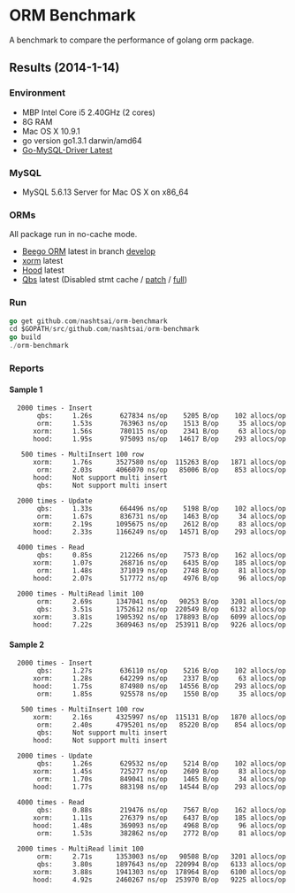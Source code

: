# ORM Benchmark

A benchmark to compare the performance of golang orm package.

## Results (2014-1-14)

### Environment

* MBP Intel Core i5 2.40GHz (2 cores)
* 8G RAM
* Mac OS X 10.9.1
* go version go1.3.1 darwin/amd64
* [Go-MySQL-Driver Latest](https://github.com/go-sql-driver/mysql)

### MySQL

* MySQL 5.6.13 Server for Mac OS X on x86_64

### ORMs

All package run in no-cache mode.

* [Beego ORM](http://beego.me/docs/mvc/model/overview.md) latest in branch [develop](https://github.com/astaxie/beego/tree/develop)
* [xorm](https://github.com/go-xorm/xorm) latest
* [Hood](https://github.com/eaigner/hood) latest
* [Qbs](https://github.com/coocood/qbs) latest (Disabled stmt cache / [patch](https://gist.github.com/slene/8297019) / [full](https://gist.github.com/slene/8297565))

### Run

```go
go get github.com/nashtsai/orm-benchmark
cd $GOPATH/src/github.com/nashtsai/orm-benchmark
go build
./orm-benchmark
```

### Reports

#### Sample 1
```
  2000 times - Insert
       qbs:     1.26s       627834 ns/op    5205 B/op    102 allocs/op
       orm:     1.53s       763963 ns/op    1513 B/op     35 allocs/op
      xorm:     1.56s       780115 ns/op    2341 B/op     63 allocs/op
      hood:     1.95s       975093 ns/op   14617 B/op    293 allocs/op

   500 times - MultiInsert 100 row
      xorm:     1.76s      3527580 ns/op  115263 B/op   1871 allocs/op
       orm:     2.03s      4066070 ns/op   85006 B/op    853 allocs/op
      hood:     Not support multi insert
       qbs:     Not support multi insert

  2000 times - Update
       qbs:     1.33s       664496 ns/op    5198 B/op    102 allocs/op
       orm:     1.67s       836731 ns/op    1463 B/op     34 allocs/op
      xorm:     2.19s      1095675 ns/op    2612 B/op     83 allocs/op
      hood:     2.33s      1166249 ns/op   14571 B/op    293 allocs/op

  4000 times - Read
       qbs:     0.85s       212266 ns/op    7573 B/op    162 allocs/op
      xorm:     1.07s       268716 ns/op    6435 B/op    185 allocs/op
       orm:     1.48s       371019 ns/op    2748 B/op     81 allocs/op
      hood:     2.07s       517772 ns/op    4976 B/op     96 allocs/op

  2000 times - MultiRead limit 100
       orm:     2.69s      1347041 ns/op   90253 B/op   3201 allocs/op
       qbs:     3.51s      1752612 ns/op  220549 B/op   6132 allocs/op
      xorm:     3.81s      1905392 ns/op  178893 B/op   6099 allocs/op
      hood:     7.22s      3609463 ns/op  253911 B/op   9226 allocs/op
```

#### Sample 2
```
  2000 times - Insert
       qbs:     1.27s       636110 ns/op    5216 B/op    102 allocs/op
      xorm:     1.28s       642299 ns/op    2337 B/op     63 allocs/op
      hood:     1.75s       874980 ns/op   14556 B/op    293 allocs/op
       orm:     1.85s       925578 ns/op    1550 B/op     35 allocs/op

   500 times - MultiInsert 100 row
      xorm:     2.16s      4325997 ns/op  115131 B/op   1870 allocs/op
       orm:     2.40s      4795201 ns/op   85220 B/op    854 allocs/op
       qbs:     Not support multi insert
      hood:     Not support multi insert

  2000 times - Update
       qbs:     1.26s       629532 ns/op    5214 B/op    102 allocs/op
      xorm:     1.45s       725277 ns/op    2609 B/op     83 allocs/op
       orm:     1.70s       849041 ns/op    1465 B/op     34 allocs/op
      hood:     1.77s       883198 ns/op   14544 B/op    293 allocs/op

  4000 times - Read
       qbs:     0.88s       219476 ns/op    7567 B/op    162 allocs/op
      xorm:     1.11s       276379 ns/op    6437 B/op    185 allocs/op
      hood:     1.48s       369093 ns/op    4968 B/op     96 allocs/op
       orm:     1.53s       382862 ns/op    2772 B/op     81 allocs/op

  2000 times - MultiRead limit 100
       orm:     2.71s      1353003 ns/op   90508 B/op   3201 allocs/op
       qbs:     3.80s      1897643 ns/op  220994 B/op   6133 allocs/op
      xorm:     3.88s      1941303 ns/op  178964 B/op   6100 allocs/op
      hood:     4.92s      2460267 ns/op  253970 B/op   9225 allocs/op
```
